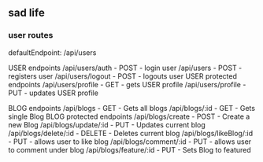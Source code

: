 ## sad life

### user routes
defaultEndpoint: /api/users

USER endpoints
/api/users/auth - POST - login user
/api/users - POST - registers user
/api/users/logout - POST - logouts user
USER protected endpoints
/api/users/profile - GET - gets USER profile 
/api/users/profile - PUT - updates USER profile

BLOG endpoints
/api/blogs - GET - Gets all blogs
/api/blogs/:id - GET -  Gets single Blog
BLOG protected endpoints
/api/blogs/create - POST - Create a new Blog
/api/blogs/update/:id - PUT - Updates current blog
/api/blogs/delete/:id - DELETE - Deletes current blog
/api/blogs/likeBlog/:id - PUT - allows user to like blog
/api/blogs/comment/:id - PUT - allows user to comment under blog
/api/blogs/feature/:id - PUT - Sets Blog to featured